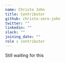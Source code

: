 ```yaml
---
name: Christo John
title: Contributor
github: christo-zero-john
twitter: ""
linkedin: ""
slack: ""
joining_date: ""
role : contributor
---
```


Still waiting for this

